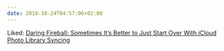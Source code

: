 ```yaml
---
date: 2018-10-24T04:57:06+02:00
---
```


Liked: [Daring Fireball: Sometimes It’s Better to Just Start Over With iCloud Photo Library Syncing](https://daringfireball.net/2018/10/icloud_photo_library_start_over)
